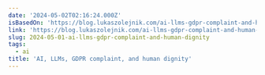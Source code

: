 ```yaml
---
date: '2024-05-02T02:16:24.000Z'
isBasedOn: 'https://blog.lukaszolejnik.com/ai-llms-gdpr-complaint-and-human-dignity/'
link: 'https://blog.lukaszolejnik.com/ai-llms-gdpr-complaint-and-human-dignity/'
slug: 2024-05-01-ai-llms-gdpr-complaint-and-human-dignity
tags:
  - ai
title: 'AI, LLMs, GDPR complaint, and human dignity'
---
```



